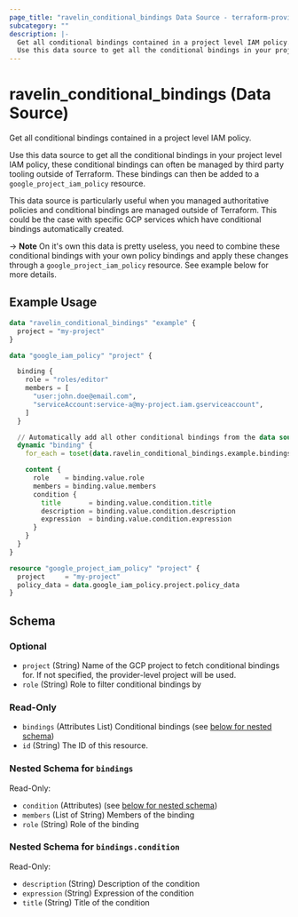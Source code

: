 ```yaml
---
page_title: "ravelin_conditional_bindings Data Source - terraform-provider-ravelin"
subcategory: ""
description: |-
  Get all conditional bindings contained in a project level IAM policy.
  Use this data source to get all the conditional bindings in your project level IAM policy, these conditional bindings can often be managed by third party tooling outside of Terraform. These bindings can then be added to a google_project_iam_policy resource.
---
```


# ravelin_conditional_bindings (Data Source)

Get all conditional bindings contained in a project level IAM policy.

Use this data source to get all the conditional bindings in your project level IAM policy, these conditional bindings can often be managed by third party tooling outside of Terraform. These bindings can then be added to a `google_project_iam_policy` resource.

This data source is particularly useful when you managed authoritative policies
and conditional bindings are managed outside of Terraform. This could be the
case with specific GCP services which have conditional bindings automatically created.

-> **Note** On it's own this data is pretty useless, you need to combine these
conditional bindings with your own policy bindings and apply these changes through a
`google_project_iam_policy` resource. See example below for more details.

## Example Usage

```terraform
data "ravelin_conditional_bindings" "example" {
  project = "my-project"
}

data "google_iam_policy" "project" {

  binding {
    role = "roles/editor"
    members = [
      "user:john.doe@email.com",
      "serviceAccount:service-a@my-project.iam.gserviceaccount",
    ]
  }

  // Automatically add all other conditional bindings from the data source
  dynamic "binding" {
    for_each = toset(data.ravelin_conditional_bindings.example.bindings)

    content {
      role    = binding.value.role
      members = binding.value.members
      condition {
        title       = binding.value.condition.title
        description = binding.value.condition.description
        expression  = binding.value.condition.expression
      }
    }
  }
}

resource "google_project_iam_policy" "project" {
  project     = "my-project"
  policy_data = data.google_iam_policy.project.policy_data
}
```

<!-- schema generated by tfplugindocs -->
## Schema

### Optional

- `project` (String) Name of the GCP project to fetch conditional bindings for. If not specified, the provider-level project will be used.
- `role` (String) Role to filter conditional bindings by

### Read-Only

- `bindings` (Attributes List) Conditional bindings (see [below for nested schema](#nestedatt--bindings))
- `id` (String) The ID of this resource.

<a id="nestedatt--bindings"></a>
### Nested Schema for `bindings`

Read-Only:

- `condition` (Attributes) (see [below for nested schema](#nestedatt--bindings--condition))
- `members` (List of String) Members of the binding
- `role` (String) Role of the binding

<a id="nestedatt--bindings--condition"></a>
### Nested Schema for `bindings.condition`

Read-Only:

- `description` (String) Description of the condition
- `expression` (String) Expression of the condition
- `title` (String) Title of the condition